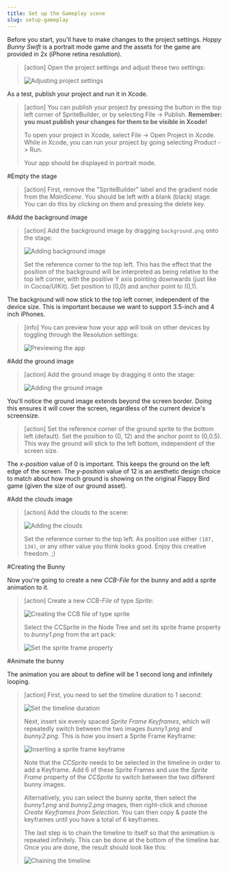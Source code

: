 ```yaml
---
title: Set up the Gameplay scene
slug: setup-gameplay
---
```


Before you start, you'll have to make changes to the project settings. *Hoppy Bunny Swift* is a portrait mode game and the assets for the game are provided in 2x (iPhone retina resolution).

> [action]
> Open the project settings and adjust these two settings:
>
> ![Adjusting project settings](../Tutorial-Images/SpriteBuilder_projectSettings.png)

As a test, publish your project and run it in Xcode.

> [action]
> You can publish your project by pressing the button in the top left corner of SpriteBuilder, or by selecting File -> Publish. **Remember: you must publish your changes for them to be visible in Xcode!**
>
> To open your project in Xcode, select File -> Open Project in Xcode. While in Xcode, you can run your project by going selecting Product -> Run.
>
> Your app should be displayed in portrait mode.

#Empty the stage

> [action]
> First, remove the "SpriteBuilder" label and the gradient node from the *MainScene*. You should be left with a blank (black) stage. You can do this by clicking on them and pressing the delete key.

#Add the background image

> [action]
> Add the background image by dragging `background.png` onto the stage:
>
> ![Adding background image](../Tutorial-Images/SpriteBuilder_background.png)
>
> Set the reference corner to the top left. This has the effect that the position of the background will be interpreted as being relative to the top left corner, with the positive Y axis pointing downwards (just like in Cocoa/UIKit). Set position to (0,0) and anchor point to (0,1).

The background will now stick to the top left corner, independent of the device size. This is important because we want to support 3.5-inch and 4 inch iPhones.

> [info]
> You can preview how your app will look on other devices by toggling through the Resolution settings:
>
> ![Previewing the app](../Tutorial-Images/SpriteBuilder_screenRes.png)

#Add the ground image

> [action]
> Add the ground image by dragging it onto the stage:
>
> ![Adding the ground image](../Tutorial-Images/SpriteBuilder_ground.png)

You'll notice the ground image extends beyond the screen border. Doing this ensures it will cover the screen, regardless of the current device's screensize.

> [action]
> Set the reference corner of the ground sprite to the bottom left (default). Set the position to (0, 12) and the anchor point to (0,0.5). This way the ground will stick to the left bottom, independent of the screen size.

The *x-position* value of 0 is important. This keeps the ground on the left edge of the screen. The *y-position* value of 12 is an aesthetic design choice to match about how much ground is showing on the original Flappy Bird game (given the size of our ground asset).

#Add the clouds image

> [action]
> Add the clouds to the scene:
>
> ![Adding the clouds](../Tutorial-Images/SpriteBuilder_clouds.png)
>
> Set the reference corner to the top left. As position use either `(187, 134)`, or any other value you think looks good. Enjoy this creative freedom. ;)

#Creating the Bunny

Now you're going to create a new *CCB-File* for the bunny and add a sprite animation to it.

> [action]
> Create a new *CCB-File* of type *Sprite*:
>
> ![Creating the CCB file of type sprite](../Tutorial-Images/SpriteBuilder_heroCCB.png)
>
> Select the CCSprite in the Node Tree and set its sprite frame property to *bunny1.png* from the art pack:
>
> ![Set the sprite frame property](../Tutorial-Images/SpriteBuilder_bunny.png)

#Animate the bunny

The animation you are about to define will be 1 second long and infinitely looping.

> [action]
> First, you need to set the timeline duration to 1 second:
>
> ![Set the timeline duration](../Tutorial-Images/SpriteBuilder_bunnyDuration.gif)
>
> Next, insert six evenly spaced *Sprite Frame Keyframes*, which will repeatedly switch between the two images *bunny1.png* and *bunny2.png*. This is how you insert a Sprite Frame Keyframe:
>
> ![Inserting a sprite frame keyframe](../Tutorial-Images/SpriteBuilder_animationKeyframe.png)
>
> Note that the *CCSprite* needs to be selected in the timeline in order to add a Keyframe. Add 6 of these Sprite Frames and use the *Sprite Frame* property of the *CCSprite* to switch between the two different bunny images.
>
> Alternatively, you can select the bunny sprite, then select the *bunny1.png* and *bunny2.png* images, then right-click and choose *Create Keyframes from Selection*. You can then copy & paste the keyframes until you have a total of 6 keyframes.
>
> The last step is to chain the timeline to itself so that the animation is repeated infinitely. This can be done at the bottom of the timeline bar. Once you are done, the result should look like this:
>
> ![Chaining the timeline](../Tutorial-Images/SpriteBuilder_bunnyHopping.gif)
